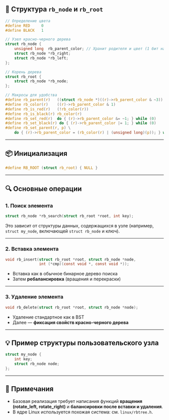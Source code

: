 ## 🔧 Структура `rb_node` и `rb_root`

```c
// Определение цвета
#define RED     0
#define BLACK   1

// Узел красно-черного дерева
struct rb_node {
    unsigned long  rb_parent_color; // Хранит родителя и цвет (1 бит на цвет)
    struct rb_node *rb_right;
    struct rb_node *rb_left;
};

// Корень дерева
struct rb_root {
    struct rb_node *rb_node;
};

// Макросы для удобства
#define rb_parent(r)   ((struct rb_node *)((r)->rb_parent_color & ~3))
#define rb_color(r)    ((r)->rb_parent_color & 1)
#define rb_is_red(r)   (!rb_color(r))
#define rb_is_black(r) rb_color(r)
#define rb_set_red(r)  do { (r)->rb_parent_color &= ~1; } while (0)
#define rb_set_black(r) do { (r)->rb_parent_color |= 1; } while (0)
#define rb_set_parent(r, p) \
    do { (r)->rb_parent_color = (rb_color(r) | (unsigned long)(p)); } while (0)
```

---

## 📦 Инициализация

```c
#define RB_ROOT (struct rb_root) { NULL }
```

---

## 🔍 Основные операции

### 1. **Поиск элемента**

```c
struct rb_node *rb_search(struct rb_root *root, int key);
```

Это зависит от структуры данных, содержащихся в узле (например, `struct my_node`, включающей `struct rb_node` и ключ).

---

### 2. **Вставка элемента**

```c
void rb_insert(struct rb_root *root, struct rb_node *node, 
               int (*cmp)(const void *, const void *));
```

* Вставка как в обычное бинарное дерево поиска
* Затем **ребалансировка** (вращения и перекраски)

---

### 3. **Удаление элемента**

```c
void rb_delete(struct rb_root *root, struct rb_node *node);
```

* Удаление стандартное как в BST
* Далее — **фиксация свойств красно-черного дерева**

---

## 💡 Пример структуры пользовательского узла

```c
struct my_node {
    int key;
    struct rb_node node;
};
```

---

## 📘 Примечания

* Базовая реализация требует написания функций **вращения (rotate\_left, rotate\_right)** и **балансировки после вставки и удаления**.
* В ядре Linux используется похожая система: см. `linux/rbtree.h`.
